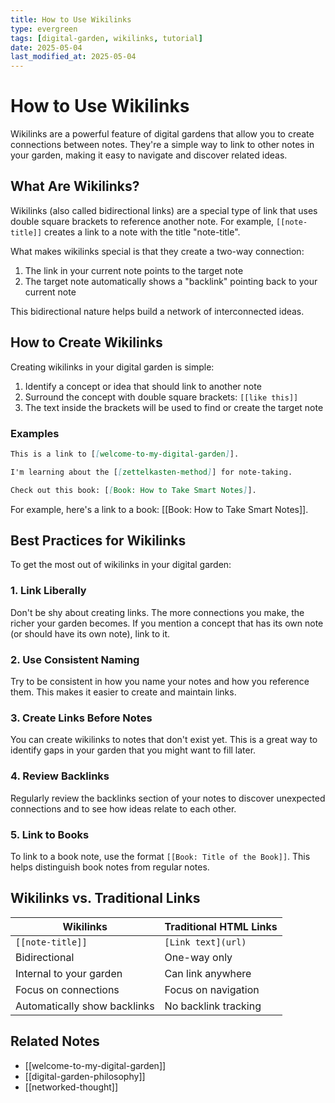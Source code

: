 ```yaml
---
title: How to Use Wikilinks
type: evergreen
tags: [digital-garden, wikilinks, tutorial]
date: 2025-05-04
last_modified_at: 2025-05-04
---
```


# How to Use Wikilinks

Wikilinks are a powerful feature of digital gardens that allow you to create connections between notes. They're a simple way to link to other notes in your garden, making it easy to navigate and discover related ideas.

## What Are Wikilinks?

Wikilinks (also called bidirectional links) are a special type of link that uses double square brackets to reference another note. For example, `[[note-title]]` creates a link to a note with the title "note-title".

What makes wikilinks special is that they create a two-way connection:
1. The link in your current note points to the target note
2. The target note automatically shows a "backlink" pointing back to your current note

This bidirectional nature helps build a network of interconnected ideas.

## How to Create Wikilinks

Creating wikilinks in your digital garden is simple:

1. Identify a concept or idea that should link to another note
2. Surround the concept with double square brackets: `[[like this]]`
3. The text inside the brackets will be used to find or create the target note

### Examples

```markdown
This is a link to [[welcome-to-my-digital-garden]].

I'm learning about the [[zettelkasten-method]] for note-taking.

Check out this book: [[Book: How to Take Smart Notes]].
```

For example, here's a link to a book: [[Book: How to Take Smart Notes]].

## Best Practices for Wikilinks

To get the most out of wikilinks in your digital garden:

### 1. Link Liberally

Don't be shy about creating links. The more connections you make, the richer your garden becomes. If you mention a concept that has its own note (or should have its own note), link to it.

### 2. Use Consistent Naming

Try to be consistent in how you name your notes and how you reference them. This makes it easier to create and maintain links.

### 3. Create Links Before Notes

You can create wikilinks to notes that don't exist yet. This is a great way to identify gaps in your garden that you might want to fill later.

### 4. Review Backlinks

Regularly review the backlinks section of your notes to discover unexpected connections and to see how ideas relate to each other.

### 5. Link to Books

To link to a book note, use the format `[[Book: Title of the Book]]`. This helps distinguish book notes from regular notes.

## Wikilinks vs. Traditional Links

| Wikilinks | Traditional HTML Links |
|-----------|------------------------|
| `[[note-title]]` | `[Link text](url)` |
| Bidirectional | One-way only |
| Internal to your garden | Can link anywhere |
| Focus on connections | Focus on navigation |
| Automatically show backlinks | No backlink tracking |

## Related Notes

- [[welcome-to-my-digital-garden]]
- [[digital-garden-philosophy]]
- [[networked-thought]]
